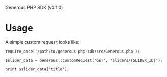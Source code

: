 Generous PHP SDK (v0.1.0)

# Usage

A simple custom request looks like:

```
require_once('/path/to/generous-php-sdk/src/Generous.php');

$slider_data = Generous::customRequest('GET', 'sliders/{SLIDER_ID}');

print $slider_data['title'];

```